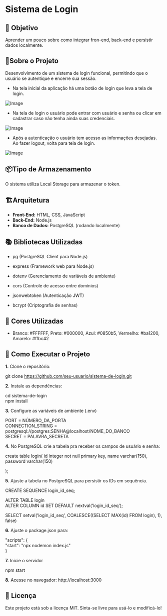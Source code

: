 # Sistema de Login

## 🎯 Objetivo

Aprender um pouco sobre como integrar fron-end, back-end e persistir dados localmente.

## 📌Sobre o Projeto

Desenvolvimento de um sistema de login funcional, permitindo que o usuário se autentique e encerre sua sessão.

+ Na tela inicial da aplicação há uma botão de login que leva a tela de login.
  
![Image](https://github.com/user-attachments/assets/84bec479-9c8d-4e9a-9b52-bb432aa4ce80)

+ Na tela de login o usuário pode entrar com usuário e senha ou clicar em cadastrar caso não tenha ainda suas credenciais.
  
![Image](https://github.com/user-attachments/assets/5144edb9-194d-46d3-a683-69588ff43128)

+ Após a autenticação o usuário tem acesso as informações desejadas. Ao fazer logout, volta para tela de login.
  
![Image](https://github.com/user-attachments/assets/2f44a133-598d-4d4d-840a-f1afe9532e69)

## 📦Tipo de Armazenamento

O sistema utiliza Local Storage para armazenar o token.

## 🏗Arquitetura

+ **Front-End:** HTML, CSS, JavaScript
+ **Back-End:** Node.js
+ **Banco de Dados:** PostgreSQL (rodando localmente)

## 📚 Bibliotecas Utilizadas

+ pg (PostgreSQL Client para Node.js)

+ express (Framework web para Node.js)

+ dotenv (Gerenciamento de variáveis de ambiente)

+ cors (Controle de acesso entre domínios)

+ jsonwebtoken (Autenticação JWT)

+ bcrypt (Criptografia de senhas)

## 🎨 Cores Utilizadas

+ Branco: #FFFFFF, Preto: #000000, Azul: #0850b5, Vermelho: #ba1200, Amarelo: #ffbc42

## 🚀 Como Executar o Projeto

**1.** Clone o repositório:

git clone https://github.com/seu-usuario/sistema-de-login.git

**2.** Instale as dependências:

cd sistema-de-login <br>
npm install

**3.** Configure as variáveis de ambiente (.env) 

PORT = NÚMERO_DA_PORTA <br>
CONNECTION_STRING = postgresql://postgres:SENHA@localhost/NOME_DO_BANCO <br>
SECRET = PALAVRA_SECRETA <br>

**4.** No PostgreSQL crie a tabela pra receber os campos de usuário e senha:

create table login(
	id integer not null primary key,
	name varchar(150),
	password varchar(150)
	
);

**5.** Ajuste a tabela no PostgreSQL para persistir os IDs em sequência.

CREATE SEQUENCE login_id_seq;

ALTER TABLE login <br>
  ALTER COLUMN id SET DEFAULT nextval('login_id_seq');
  
SELECT setval('login_id_seq', COALESCE((SELECT MAX(id) FROM login), 1), false)


**6.** Ajuste o package.json para:
   
"scripts": { <br>
    "start": "npx nodemon index.js" <br>
  }

**7.** Inicie o servidor

npm start 

**8.** Acesse no navegador: http://localhost:3000

## 📝 Licença

Este projeto está sob a licença MIT. Sinta-se livre para usá-lo e modificá-lo!









